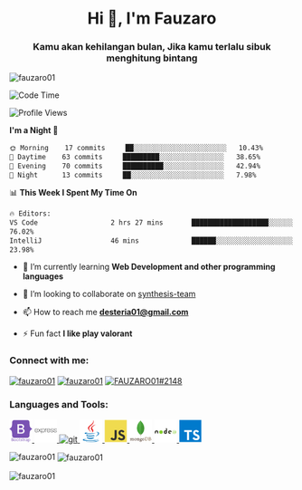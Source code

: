 <h1 align="center">Hi 👋, I'm Fauzaro</h1>
<h3 align="center">Kamu akan kehilangan bulan, Jika kamu terlalu sibuk menghitung bintang</h3>

<p align="left"> <img src="https://komarev.com/ghpvc/?username=fauzaro01&label=Profile%20views&color=0e75b6&style=flat" alt="fauzaro01" /> </p>

<!--START_SECTION:waka-->
![Code Time](http://img.shields.io/badge/Code%20Time-155%20hrs%2040%20mins-blue)

![Profile Views](http://img.shields.io/badge/Profile%20Views-2-blue)

**I'm a Night 🦉** 

```text
🌞 Morning    17 commits     ██░░░░░░░░░░░░░░░░░░░░░░░   10.43% 
🌆 Daytime    63 commits     █████████░░░░░░░░░░░░░░░░   38.65% 
🌃 Evening    70 commits     ██████████░░░░░░░░░░░░░░░   42.94% 
🌙 Night      13 commits     ██░░░░░░░░░░░░░░░░░░░░░░░   7.98%

```


📊 **This Week I Spent My Time On** 

```text
🔥 Editors: 
VS Code                  2 hrs 27 mins       ███████████████████░░░░░░   76.02% 
IntelliJ                 46 mins             ██████░░░░░░░░░░░░░░░░░░░   23.98%

```


<!--END_SECTION:waka-->


- 🌱 I’m currently learning **Web Development and other programming languages**

- 👯 I’m looking to collaborate on [synthesis-team](https://github.com/Synthesis-Team)

- 📫 How to reach me **desteria01@gmail.com**

- ⚡ Fun fact **I like play valorant**

<h3 align="left">Connect with me:</h3>
<p align="left">
<a href="https://twitter.com/fauzaro01" target="blank"><img align="center" src="https://raw.githubusercontent.com/rahuldkjain/github-profile-readme-generator/master/src/images/icons/Social/twitter.svg" alt="fauzaro01" height="30" width="40" /></a>
<a href="https://instagram.com/fauzaro01" target="blank"><img align="center" src="https://raw.githubusercontent.com/rahuldkjain/github-profile-readme-generator/master/src/images/icons/Social/instagram.svg" alt="fauzaro01" height="30" width="40" /></a>
<a href="https://discord.gg/FAUZARO01#2148" target="blank"><img align="center" src="https://raw.githubusercontent.com/rahuldkjain/github-profile-readme-generator/master/src/images/icons/Social/discord.svg" alt="FAUZARO01#2148" height="30" width="40" /></a>
</p>

<h3 align="left">Languages and Tools:</h3>
<p align="left"> <a href="https://getbootstrap.com" target="_blank" rel="noreferrer"> <img src="https://raw.githubusercontent.com/devicons/devicon/master/icons/bootstrap/bootstrap-plain-wordmark.svg" alt="bootstrap" width="40" height="40"/> </a> <a href="https://expressjs.com" target="_blank" rel="noreferrer"> <img src="https://raw.githubusercontent.com/devicons/devicon/master/icons/express/express-original-wordmark.svg" alt="express" width="40" height="40"/> </a> <a href="https://git-scm.com/" target="_blank" rel="noreferrer"> <img src="https://www.vectorlogo.zone/logos/git-scm/git-scm-icon.svg" alt="git" width="40" height="40"/> </a> <a href="https://www.java.com" target="_blank" rel="noreferrer"> <img src="https://raw.githubusercontent.com/devicons/devicon/master/icons/java/java-original.svg" alt="java" width="40" height="40"/> </a> <a href="https://developer.mozilla.org/en-US/docs/Web/JavaScript" target="_blank" rel="noreferrer"> <img src="https://raw.githubusercontent.com/devicons/devicon/master/icons/javascript/javascript-original.svg" alt="javascript" width="40" height="40"/> </a> <a href="https://www.mongodb.com/" target="_blank" rel="noreferrer"> <img src="https://raw.githubusercontent.com/devicons/devicon/master/icons/mongodb/mongodb-original-wordmark.svg" alt="mongodb" width="40" height="40"/> </a> <a href="https://nodejs.org" target="_blank" rel="noreferrer"> <img src="https://raw.githubusercontent.com/devicons/devicon/master/icons/nodejs/nodejs-original-wordmark.svg" alt="nodejs" width="40" height="40"/> </a> <a href="https://www.typescriptlang.org/" target="_blank" rel="noreferrer"> <img src="https://raw.githubusercontent.com/devicons/devicon/master/icons/typescript/typescript-original.svg" alt="typescript" width="40" height="40"/> </a> </p>

<p><img align="left" src="https://github-readme-stats.vercel.app/api/top-langs?username=fauzaro01&show_icons=true&locale=en&layout=compact" alt="fauzaro01" /></p>

<p>&nbsp;<img align="center" src="https://github-readme-stats.vercel.app/api?username=fauzaro01&show_icons=true&locale=en" alt="fauzaro01" /></p>

<p><img align="center" src="https://github-readme-streak-stats.herokuapp.com/?user=fauzaro01&" alt="fauzaro01" /></p>
